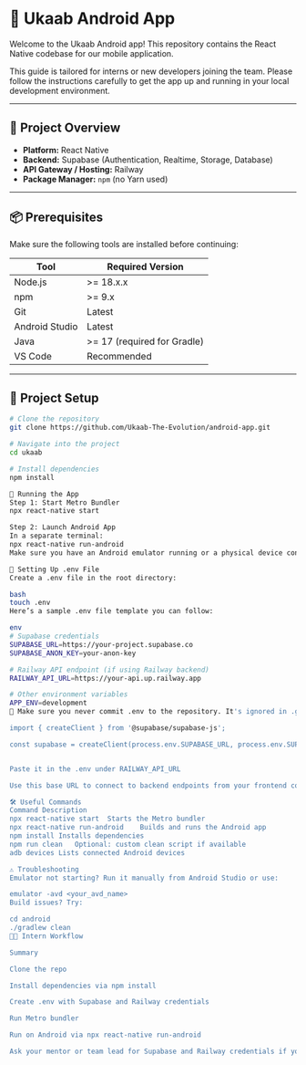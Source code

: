# 📱 Ukaab Android App

Welcome to the Ukaab Android app! This repository contains the React Native codebase for our mobile application.

This guide is tailored for interns or new developers joining the team. Please follow the instructions carefully to get the app up and running in your local development environment.

---

## 🚀 Project Overview

- **Platform:** React Native
- **Backend:** Supabase (Authentication, Realtime, Storage, Database)
- **API Gateway / Hosting:** Railway
- **Package Manager:** `npm` (no Yarn used)

---

## 📦 Prerequisites

Make sure the following tools are installed before continuing:

| Tool | Required Version |
|------|------------------|
| Node.js | >= 18.x.x |
| npm | >= 9.x |
| Git | Latest |
| Android Studio | Latest |
| Java | >= 17 (required for Gradle) |
| VS Code | Recommended |

---

## 📁 Project Setup

```bash
# Clone the repository
git clone https://github.com/Ukaab-The-Evolution/android-app.git

# Navigate into the project
cd ukaab

# Install dependencies
npm install

🧪 Running the App
Step 1: Start Metro Bundler
npx react-native start

Step 2: Launch Android App
In a separate terminal:
npx react-native run-android
Make sure you have an Android emulator running or a physical device connected.

🔐 Setting Up .env File
Create a .env file in the root directory:

bash
touch .env
Here’s a sample .env file template you can follow:

env
# Supabase credentials
SUPABASE_URL=https://your-project.supabase.co
SUPABASE_ANON_KEY=your-anon-key

# Railway API endpoint (if using Railway backend)
RAILWAY_API_URL=https://your-api.up.railway.app

# Other environment variables
APP_ENV=development
🚨 Make sure you never commit .env to the repository. It's ignored in .gitignore.

import { createClient } from '@supabase/supabase-js';

const supabase = createClient(process.env.SUPABASE_URL, process.env.SUPABASE_ANON_KEY);


Paste it in the .env under RAILWAY_API_URL

Use this base URL to connect to backend endpoints from your frontend code.

🛠️ Useful Commands
Command	Description
npx react-native start	Starts the Metro bundler
npx react-native run-android	Builds and runs the Android app
npm install	Installs dependencies
npm run clean	Optional: custom clean script if available
adb devices	Lists connected Android devices

⚠️ Troubleshooting
Emulator not starting? Run it manually from Android Studio or use:

emulator -avd <your_avd_name>
Build issues? Try:

cd android
./gradlew clean
👨‍💻 Intern Workflow 

Summary

Clone the repo

Install dependencies via npm install

Create .env with Supabase and Railway credentials

Run Metro bundler

Run on Android via npx react-native run-android

Ask your mentor or team lead for Supabase and Railway credentials if you don't have access.